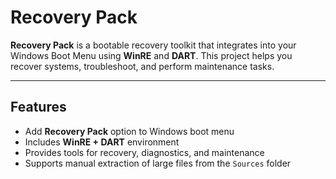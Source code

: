 # Recovery Pack

**Recovery Pack** is a bootable recovery toolkit that integrates into your Windows Boot Menu using **WinRE** and **DART**. 
This project helps you recover systems, troubleshoot, and perform maintenance tasks.

---

## Features

- Add **Recovery Pack** option to Windows boot menu
- Includes **WinRE + DART** environment
- Provides tools for recovery, diagnostics, and maintenance
- Supports manual extraction of large files from the `Sources` folder
